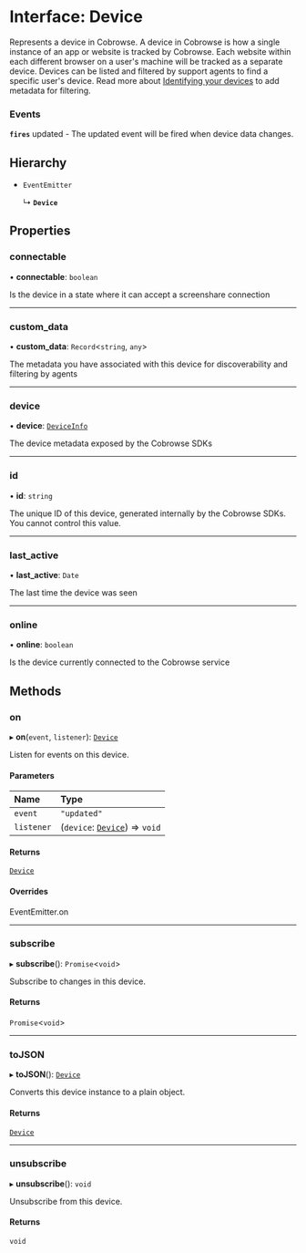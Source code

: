 # Interface: Device

Represents a device in Cobrowse. A device in Cobrowse is how a single instance of an app or website is tracked by Cobrowse.
Each website within each different browser on a user's machine will be tracked as a separate device. Devices can be listed
and filtered by support agents to find a specific user's device. Read more about
[Identifying your devices](https://docs.cobrowse.io/sdk-features/identify-your-devices) to add metadata for filtering.

### Events

**`fires`** updated - The updated event will be fired when device data changes.

## Hierarchy

- `EventEmitter`

  ↳ **`Device`**

## Properties

### connectable

• **connectable**: `boolean`

Is the device in a state where it can accept a screenshare connection

___

### custom\_data

• **custom\_data**: `Record`<`string`, `any`\>

The metadata you have associated with this device for discoverability and filtering by agents

___

### device

• **device**: [`DeviceInfo`](DeviceInfo.md)

The device metadata exposed by the Cobrowse SDKs

___

### id

• **id**: `string`

The unique ID of this device, generated internally by the Cobrowse SDKs. You cannot control this value.

___

### last\_active

• **last\_active**: `Date`

The last time the device was seen

___

### online

• **online**: `boolean`

Is the device currently connected to the Cobrowse service

## Methods

### on

▸ **on**(`event`, `listener`): [`Device`](Device.md)

Listen for events on this device.

#### Parameters

| Name | Type |
| :------ | :------ |
| `event` | ``"updated"`` |
| `listener` | (`device`: [`Device`](Device.md)) => `void` |

#### Returns

[`Device`](Device.md)

#### Overrides

EventEmitter.on

___

### subscribe

▸ **subscribe**(): `Promise`<`void`\>

Subscribe to changes in this device.

#### Returns

`Promise`<`void`\>

___

### toJSON

▸ **toJSON**(): [`Device`](Device.md)

Converts this device instance to a plain object.

#### Returns

[`Device`](Device.md)

___

### unsubscribe

▸ **unsubscribe**(): `void`

Unsubscribe from this device.

#### Returns

`void`
